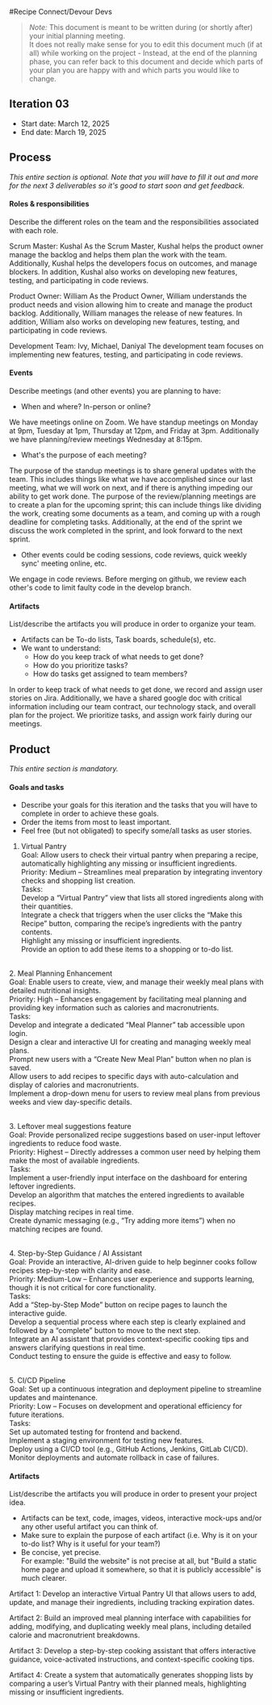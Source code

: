 #Recipe Connect/Devour Devs

 > _Note:_ This document is meant to be written during (or shortly after) your initial planning meeting.     
 > It does not really make sense for you to edit this document much (if at all) while working on the project - Instead, at the end of the planning phase, you can refer back to this document and decide which parts of your plan you are happy with and which parts you would like to change.


## Iteration 03

 * Start date: March 12, 2025
 * End date: March 19, 2025

## Process

_This entire section is optional. Note that you will have to fill it out and more for the next 3 deliverables so it's good to start soon and get feedback._ 

#### Roles & responsibilities

Describe the different roles on the team and the responsibilities associated with each role.

Scrum Master: Kushal
As the Scrum Master, Kushal helps the product owner manage the backlog and helps them plan the work with the team. Additionally, Kushal helps the developers focus on outcomes, and manage blockers. In addition, Kushal also works on developing new features, testing, and participating in code reviews.

Product Owner: William
As the Product Owner, William understands the product needs and vision allowing him to create and manage the product backlog. Additionally, William manages the release of new features. In addition, William also works on developing new features, testing, and participating in code reviews.

Development Team: Ivy, Michael, Daniyal
The development team focuses on implementing new features, testing, and participating in code reviews.

#### Events

Describe meetings (and other events) you are planning to have:

 * When and where? In-person or online?

We have meetings online on Zoom. We have standup meetings on Monday at 9pm, Tuesday at 1pm, Thursday at 12pm, and Friday at 3pm. Additionally we have planning/review meetings Wednesday at 8:15pm.

 * What's the purpose of each meeting?

The purpose of the standup meetings is to share general updates with the team. This includes things like what we have accomplished since our last meeting, what we will work on next, and if there is anything impeding our ability to get work done. The purpose of the review/planning meetings are to create a plan for the upcoming sprint; this can include things like dividing the work, creating some documents as a team, and coming up with a rough deadline for completing tasks. Additionally, at the end of the sprint we discuss the work completed in the sprint, and look forward to the next sprint.

 * Other events could be coding sessions, code reviews, quick weekly sync' meeting online, etc.

We engage in code reviews. Before merging on github, we review each other's code to limit faulty code in the develop branch.

#### Artifacts

List/describe the artifacts you will produce in order to organize your team.       

 * Artifacts can be To-do lists, Task boards, schedule(s), etc.
 * We want to understand:
   * How do you keep track of what needs to get done?
   * How do you prioritize tasks?
   * How do tasks get assigned to team members?

In order to keep track of what needs to get done, we record and assign user stories on Jira. Additionally, we have a shared google doc with critical information including our team contract, our technology stack, and overall plan for the project. We prioritize tasks, and assign work fairly during our meetings.

## Product

_This entire section is mandatory._

#### Goals and tasks

 * Describe your goals for this iteration and the tasks that you will have to complete in order to achieve these goals.
 * Order the items from most to least important.
 * Feel free (but not obligated) to specify some/all tasks as user stories.

1. Virtual Pantry\
Goal: Allow users to check their virtual pantry when preparing a recipe, automatically highlighting any missing or insufficient ingredients. \
Priority: Medium – Streamlines meal preparation by integrating inventory checks and shopping list creation.\
Tasks:\
Develop a “Virtual Pantry” view that lists all stored ingredients along with their quantities.\
Integrate a check that triggers when the user clicks the “Make this Recipe” button, comparing the recipe’s ingredients with the pantry contents.\
Highlight any missing or insufficient ingredients.\
Provide an option to add these items to a shopping or to-do list.

\
2. Meal Planning Enhancement\
Goal: Enable users to create, view, and manage their weekly meal plans with detailed nutritional insights.\
Priority: High – Enhances engagement by facilitating meal planning and providing key information such as calories and macronutrients.\
Tasks:\
Develop and integrate a dedicated “Meal Planner” tab accessible upon login.\
Design a clear and interactive UI for creating and managing weekly meal plans.\
Prompt new users with a “Create New Meal Plan” button when no plan is saved.\
Allow users to add recipes to specific days with auto-calculation and display of calories and macronutrients.\
Implement a drop-down menu for users to review meal plans from previous weeks and view day-specific details.

\
3. Leftover meal suggestions feature\
Goal: Provide personalized recipe suggestions based on user-input leftover ingredients to reduce food waste.\
Priority: Highest – Directly addresses a common user need by helping them make the most of available ingredients.\
Tasks:\
Implement a user-friendly input interface on the dashboard for entering leftover ingredients.\
Develop an algorithm that matches the entered ingredients to available recipes.\
Display matching recipes in real time.\
Create dynamic messaging (e.g., “Try adding more items”) when no matching recipes are found.

\
4. Step-by-Step Guidance / AI Assistant\
Goal: Provide an interactive, AI-driven guide to help beginner cooks follow recipes step-by-step with clarity and ease.\
Priority: Medium-Low – Enhances user experience and supports learning, though it is not critical for core functionality.\
Tasks:\
Add a “Step-by-Step Mode” button on recipe pages to launch the interactive guide.\
Develop a sequential process where each step is clearly explained and followed by a “complete” button to move to the next step.\
Integrate an AI assistant that provides context-specific cooking tips and answers clarifying questions in real time.\
Conduct testing to ensure the guide is effective and easy to follow.

\
5. CI/CD Pipeline\
Goal: Set up a continuous integration and deployment pipeline to streamline updates and maintenance.\
Priority: Low – Focuses on development and operational efficiency for future iterations.\
Tasks:\
Set up automated testing for frontend and backend.\
Implement a staging environment for testing new features.\
Deploy using a CI/CD tool (e.g., GitHub Actions, Jenkins, GitLab CI/CD).\
Monitor deployments and automate rollback in case of failures.


#### Artifacts

List/describe the artifacts you will produce in order to present your project idea.

 * Artifacts can be text, code, images, videos, interactive mock-ups and/or any other useful artifact you can think of.
 * Make sure to explain the purpose of each artifact (i.e. Why is it on your to-do list? Why is it useful for your team?)
 * Be concise, yet precise.         
   For example: "Build the website" is not precise at all, but "Build a static home page and upload it somewhere, so that it is publicly accessible" is much clearer.

Artifact 1: Develop an interactive Virtual Pantry UI that allows users to add, update, and manage their ingredients, including tracking expiration dates.

Artifact 2: Build an improved meal planning interface with capabilities for adding, modifying, and duplicating weekly meal plans, including detailed calorie and macronutrient breakdowns.

Artifact 3: Develop a step-by-step cooking assistant that offers interactive guidance, voice-activated instructions, and context-specific cooking tips.

Artifact 4: Create a system that automatically generates shopping lists by comparing a user’s Virtual Pantry with their planned meals, highlighting missing or insufficient ingredients.

